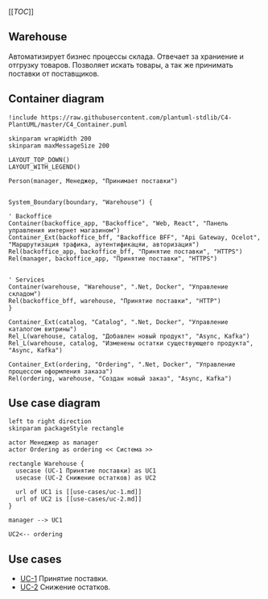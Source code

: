 [[_TOC_]]

## Warehouse
Автоматизирует бизнес процессы склада.
Отвечает за храниение и отгрузку товаров.
Позволяет искать товары, а так же принимать поставки от поставщиков.

## Container diagram
```plantuml
!include https://raw.githubusercontent.com/plantuml-stdlib/C4-PlantUML/master/C4_Container.puml

skinparam wrapWidth 200
skinparam maxMessageSize 200

LAYOUT_TOP_DOWN()
LAYOUT_WITH_LEGEND()

Person(manager, Менеджер, "Принимает поставки")


System_Boundary(boundary, "Warehouse") {

' Backoffice
Container(backoffice_app, "Backoffice", "Web, React", "Панель управления интернет магазином")  
Container_Ext(backoffice_bff, "Backoffice BFF", "Api Gateway, Ocelot", "Маршрутизация трафика, аутентификацяи, авторизация")
Rel(backoffice_app, backoffice_bff, "Принятие поставки", "HTTPS")
Rel(manager, backoffice_app, "Принятие поставки", "HTTPS")


' Services
Container(warehouse, "Warehouse", ".Net, Docker", "Управление складом")
Rel(backoffice_bff, warehouse, "Принятие поставки", "HTTP")
}

Container_Ext(catalog, "Catalog", ".Net, Docker", "Управление каталогом витрины")
Rel_L(warehouse, catalog, "Добавлен новый продукт", "Async, Kafka")
Rel_L(warehouse, catalog, "Изменены остатки существующего продукта", "Async, Kafka")

Container_Ext(ordering, "Ordering", ".Net, Docker", "Управление процессом оформления заказа")
Rel(ordering, warehouse, "Cоздан новый заказ", "Async, Kafka")

```

## Use case diagram
```plantuml
left to right direction
skinparam packageStyle rectangle

actor Менеджер as manager
actor Ordering as ordering << Система >>

rectangle Warehouse {
  usecase (UC-1 Принятие поставки) as UC1
  usecase (UC-2 Снижение остатков) as UC2

  url of UC1 is [[use-cases/uc-1.md]]
  url of UC2 is [[use-cases/uc-2.md]]
}

manager --> UC1

UC2<-- ordering
```
## Use cases
- [UC-1](use-cases/uc-1.md) Принятие поставки.
- [UC-2](use-cases/uc-2.md) Снижение остатков.

